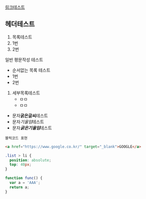 [링크테스트][aaa]

[aaa]: www.naver.com "네이버임"

## 헤더테스트
1. 목록테스트
2. 1번
3. 2번

일반 평문작성 테스트

- 순서없는 목록 테스트
- 1번
- 2번

1. 세부목록테스트
    - ㅁㅁ
    - ㅁㅁ

- 문자**굵은글씨**테스트
- 문자*기울임*테스트
- 문자***굵은기울임***테스트

```
블럭코드 표현
```

``` html
<a href="https://www.google.co.kr/" target="_blank">GOOGLE</a>
```

```css
.list > li {
  position: absolute;
  top: 40px;
}
```

```javascript
function func() {
  var a = 'AAA';
  return a;
}
```

